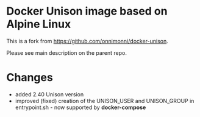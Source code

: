 # Docker Unison image based on Alpine Linux

This is a fork from https://github.com/onnimonni/docker-unison.

Please see main description on the parent repo.

# Changes

- added 2.40 Unison version
- improved (fixed) creation of the UNISON_USER and UNISON_GROUP in entrypoint.sh - now supported by **docker-compose**
